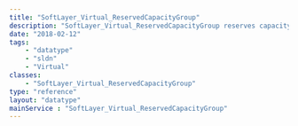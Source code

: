 ```yaml
---
title: "SoftLayer_Virtual_ReservedCapacityGroup"
description: "SoftLayer_Virtual_ReservedCapacityGroup reserves capacity for a group of guests that have not yet been provisioned. "
date: "2018-02-12"
tags:
    - "datatype"
    - "sldn"
    - "Virtual"
classes:
    - "SoftLayer_Virtual_ReservedCapacityGroup"
type: "reference"
layout: "datatype"
mainService : "SoftLayer_Virtual_ReservedCapacityGroup"
---
```

